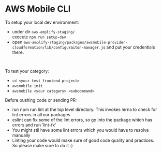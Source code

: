 # AWS Mobile CLI

To setup your local dev environment:

- under dir `aws-amplify-staging/`<br />
  execute `npm run setup-dev`
- open `aws-amplify-staging/packages/awsmobile-provider-cloudformation/lib/configuraiton-manager.js` and put your credentials there.
<br />

To test your category: 
- `cd <your test frontend project>`
- `awsmobile init` 
- `awsmobile <your category> <subcommand>`

Before pushing code or sending PR:
- run npm run lint at the top level directory. This invokes lerna to check for lint errors in all our packages
- eslint can fix some of the lint errors, so go into the package which has errors and run 'lint-fx'
- You might stil have some lint errors which you would have to resolve manually
- Linting your code would make sure of good code quality and practices. So please make sure to do it :)
